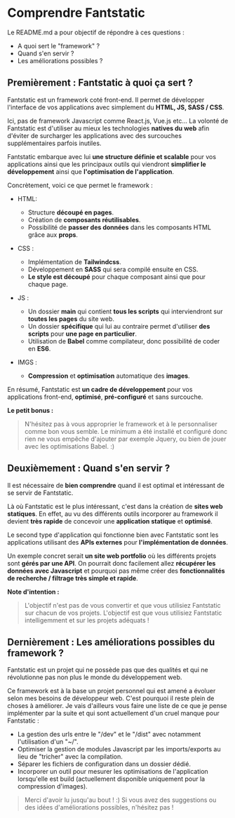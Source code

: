 # Comprendre Fantstatic
Le README.md a pour objectif de répondre à ces questions : 
- A quoi sert le "framework" ?
- Quand s'en servir ? 
- Les améliorations possibles ?

## Premièrement : Fantstatic à quoi ça sert ? 
Fantstatic est un framework coté front-end. Il permet de développer l'interface de vos applications avec simplement du **HTML, JS, SASS / CSS**. 

Ici, pas de framework Javascript comme React.js, Vue.js etc... La volonté de Fantstatic est d'utiliser au mieux les technologies **natives du web** afin d'éviter de surcharger les applications avec des surcouches supplémentaires parfois inutiles.

Fantstatic embarque avec lui **une structure définie et scalable** pour vos applications ainsi que les principaux outils qui viendront **simplifier le développement** ainsi que **l'optimisation de l'application**.

Concrètement, voici ce que permet le framework : 
- HTML: 
	- Structure **découpé en pages**.
	- Création de **composants réutilisables**.
	- Possibilité de **passer des données** dans les composants HTML grâce aux **props**.

- CSS : 
	- Implémentation de **Tailwindcss**.
	- Développement en **SASS** qui sera compilé ensuite en CSS.
	- **Le style est découpé** pour chaque composant ainsi que pour chaque page. 

- JS : 
	- Un dossier **main** qui contient **tous les scripts** qui interviendront sur **toutes les pages** du site web.
	- Un dossier **spécifique** qui lui au contraire permet d'utiliser **des scripts** pour **une page en particulier**.
	- Utilisation de **Babel** comme compilateur, donc possibilité de coder en **ES6**.

- IMGS :
	- **Compression** et **optimisation** automatique des **images**.

En résumé, Fantstatic est **un cadre de développement** pour vos applications front-end, **optimisé**, **pré-configuré** et sans surcouche.

**Le petit bonus :**  

> N'hésitez pas à vous approprier le framework et à le personnaliser
> comme bon vous semble. Le minimum a été installé et configuré donc
> rien ne vous empêche d'ajouter par exemple Jquery, ou bien de jouer
> avec les optimisations Babel.
> :)

## Deuxièmement :  Quand s'en servir ? 
Il est nécessaire de **bien comprendre** quand il est optimal et intéressant de se servir de Fantstatic. 

Là où Fantstatic est le plus intéressant, c'est dans la création de **sites web statiques**. En effet, au vu des différents outils incorporer au framework il devient **très rapide** de concevoir une **application statique** et **optimisé**.

Le second type d'application qui fonctionne bien avec Fantstatic sont les applications utilisant des **APIs externes** pour **l'implémentation de données**. 

Un exemple concret serait **un site web portfolio** où les différents projets sont **gérés par une API**. On pourrait donc facilement allez **récupérer les données avec Javascript** et pourquoi pas même créer des **fonctionnalités de recherche / filtrage très simple et rapide**.

**Note d'intention :**  
> L'objectif n'est pas de vous convertir et que vous utilisiez Fantstatic sur chacun de vos projets. 
> L'objectif est que vous utilisiez Fantstatic intelligemment et sur les projets adéquats !


## Dernièrement : Les améliorations possibles du framework ?

Fantstatic est un projet qui ne possède pas que des qualités et qui ne révolutionne pas non plus le monde du développement web. 

Ce framework est à la base un projet personnel qui est amené a évoluer selon mes besoins de développeur web. C'est pourquoi il reste plein de choses à améliorer. Je vais d'ailleurs vous faire une liste de ce que je pense implémenter par la suite et qui sont actuellement d'un cruel manque pour Fantstatic :

- La gestion des urls entre le "/dev" et le "/dist" avec notamment l'utilisation d'un "~/".
- Optimiser la gestion de modules Javascript par les imports/exports au lieu de "tricher" avec la compilation.
- Séparer les fichiers de configuration dans un dossier dédié.
- Incorporer un outil pour mesurer les optimisations de l'application lorsqu'elle est build (actuellement disponible uniquement pour la compression d'images).

> Merci d'avoir lu jusqu'au bout ! :)
> Si vous avez des suggestions ou des idées d'améliorations possibles, n'hésitez pas !
